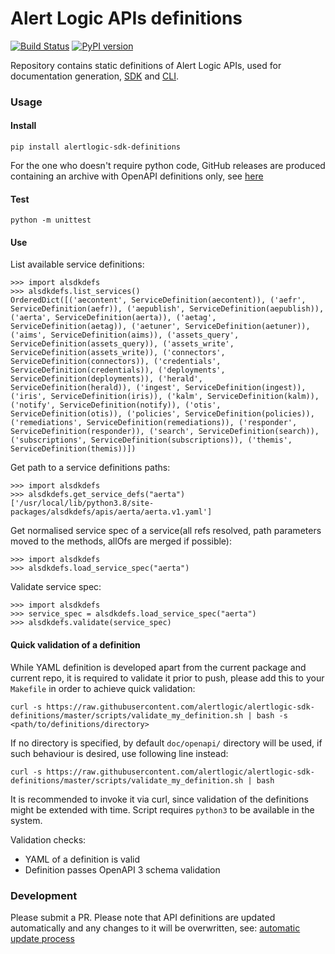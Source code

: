 # Alert Logic APIs definitions

[![Build Status](https://travis-ci.com/alertlogic/alertlogic-sdk-definitions.svg?branch=master)](https://travis-ci.com/alertlogic/alertlogic-sdk-definitions)
[![PyPI version](https://badge.fury.io/py/alertlogic-sdk-definitions.svg)](https://badge.fury.io/py/alertlogic-sdk-definitions)

Repository contains static definitions of Alert Logic APIs, used for documentation generation, 
[SDK](https://github.com/alertlogic/alertlogic-sdk-python) and [CLI](https://github.com/alertlogic/alcli).

### Usage

#### Install 
`pip install alertlogic-sdk-definitions`

For the one who doesn't require python code, GitHub releases are produced 
containing an archive with OpenAPI definitions only, see
[here](https://github.com/alertlogic/alertlogic-sdk-definitions/releases)

#### Test
`python -m unittest`

#### Use

List available service definitions:
```
>>> import alsdkdefs
>>> alsdkdefs.list_services()
OrderedDict([('aecontent', ServiceDefinition(aecontent)), ('aefr', ServiceDefinition(aefr)), ('aepublish', ServiceDefinition(aepublish)), ('aerta', ServiceDefinition(aerta)), ('aetag', ServiceDefinition(aetag)), ('aetuner', ServiceDefinition(aetuner)), ('aims', ServiceDefinition(aims)), ('assets_query', ServiceDefinition(assets_query)), ('assets_write', ServiceDefinition(assets_write)), ('connectors', ServiceDefinition(connectors)), ('credentials', ServiceDefinition(credentials)), ('deployments', ServiceDefinition(deployments)), ('herald', ServiceDefinition(herald)), ('ingest', ServiceDefinition(ingest)), ('iris', ServiceDefinition(iris)), ('kalm', ServiceDefinition(kalm)), ('notify', ServiceDefinition(notify)), ('otis', ServiceDefinition(otis)), ('policies', ServiceDefinition(policies)), ('remediations', ServiceDefinition(remediations)), ('responder', ServiceDefinition(responder)), ('search', ServiceDefinition(search)), ('subscriptions', ServiceDefinition(subscriptions)), ('themis', ServiceDefinition(themis))])
```

Get path to a service definitions paths:
```
>>> import alsdkdefs
>>> alsdkdefs.get_service_defs("aerta")
['/usr/local/lib/python3.8/site-packages/alsdkdefs/apis/aerta/aerta.v1.yaml']
```

Get normalised service spec of a service(all refs resolved, 
                                 path parameters moved to the methods, 
                                 allOfs are merged if possible):
```
>>> import alsdkdefs
>>> alsdkdefs.load_service_spec("aerta")
```

Validate service spec: 
```
>>> import alsdkdefs
>>> service_spec = alsdkdefs.load_service_spec("aerta")
>>> alsdkdefs.validate(service_spec)
```

#### Quick validation of a definition

While YAML definition is developed apart from the current package and current repo,
it is required to validate it prior to push, please add this to your `Makefile` 
in order to achieve quick validation:

`curl -s https://raw.githubusercontent.com/alertlogic/alertlogic-sdk-definitions/master/scripts/validate_my_definition.sh | bash -s <path/to/definitions/directory>`

If no directory is specified, by default `doc/openapi/` directory will be used, if such behaviour is desired, use following line instead:

`curl -s https://raw.githubusercontent.com/alertlogic/alertlogic-sdk-definitions/master/scripts/validate_my_definition.sh | bash`

It is recommended to invoke it via curl, since validation of the definitions might be extended with time.
Script requires `python3` to be available in the system.

Validation checks:
* YAML of a definition is valid
* Definition passes OpenAPI 3 schema validation

### Development

Please submit a PR. Please note that API definitions are updated automatically and any changes to it will be overwritten, see:
[automatic update process](doc/automatic_releases.md)
